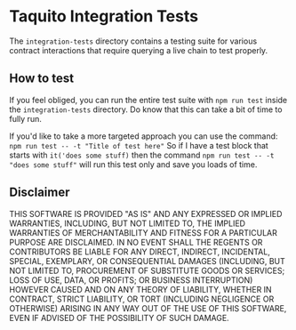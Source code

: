 # Taquito Integration Tests

The `integration-tests` directory contains a testing suite for various contract interactions that require querying a live chain to test properly.

## How to test

If you feel obliged, you can run the entire test suite with `npm run test` inside the `integration-tests` directory. Do know that this can take a bit of time to fully run. 

If you'd like to take a more targeted approach you can use the command: `npm run test -- -t "Title of test here"` So if I have a test block that starts with `it('does some stuff)` then the command `npm run test -- -t "does some stuff"` will run this test only and save you loads of time.


## Disclaimer

THIS SOFTWARE IS PROVIDED "AS IS" AND ANY EXPRESSED OR IMPLIED WARRANTIES, INCLUDING, BUT NOT LIMITED TO, THE IMPLIED WARRANTIES OF MERCHANTABILITY AND FITNESS FOR A PARTICULAR PURPOSE ARE DISCLAIMED. IN NO EVENT SHALL THE REGENTS OR CONTRIBUTORS BE LIABLE FOR ANY DIRECT, INDIRECT, INCIDENTAL, SPECIAL, EXEMPLARY, OR CONSEQUENTIAL DAMAGES (INCLUDING, BUT NOT LIMITED TO, PROCUREMENT OF SUBSTITUTE GOODS OR SERVICES; LOSS OF USE, DATA, OR PROFITS; OR BUSINESS INTERRUPTION) HOWEVER CAUSED AND ON ANY THEORY OF LIABILITY, WHETHER IN CONTRACT, STRICT LIABILITY, OR TORT (INCLUDING NEGLIGENCE OR OTHERWISE) ARISING IN ANY WAY OUT OF THE USE OF THIS SOFTWARE, EVEN IF ADVISED OF THE POSSIBILITY OF SUCH DAMAGE.
